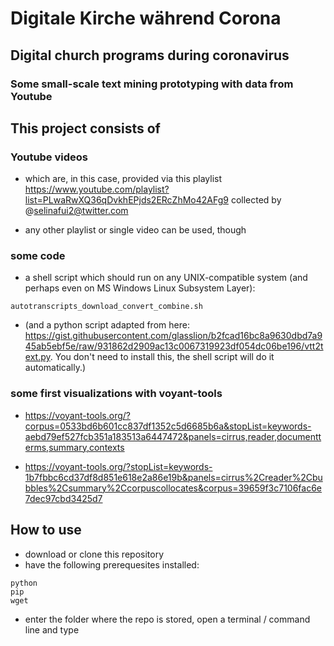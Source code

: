 # Digitale Kirche während Corona
## Digital church programs during coronavirus

### Some small-scale text mining prototyping with data from Youtube

## This project consists of 

### Youtube videos

- which are, in this case, provided via this playlist https://www.youtube.com/playlist?list=PLwaRwXQ36qDvkhEPjds2ERcZhMo42AFg9 collected by @selinafui2@twitter.com 

- any other playlist or single video can be used, though


### some code

- a shell script which should run on any UNIX-compatible system (and perhaps even on MS Windows Linux Subsystem Layer): 
```
autotranscripts_download_convert_combine.sh
```

- (and a python script adapted from here: https://gist.githubusercontent.com/glasslion/b2fcad16bc8a9630dbd7a945ab5ebf5e/raw/931862d2909ac13c0067319923df054dc06be196/vtt2text.py. You don't need to install this, the shell script will do it automatically.)

### some first visualizations with voyant-tools

- https://voyant-tools.org/?corpus=0533bd6b601cc837df1352c5d6685b6a&stopList=keywords-aebd79ef527fcb351a183513a6447472&panels=cirrus,reader,documentterms,summary,contexts

- https://voyant-tools.org/?stopList=keywords-1b7fbbc6cd37df8d851e618e2a86e19b&panels=cirrus%2Creader%2Cbubbles%2Csummary%2Ccorpuscollocates&corpus=39659f3c7106fac6e7dec97cbd3425d7

## How to use

- download or clone this repository
- have the following prerequesites installed:

```
python
pip
wget
```
- enter the folder where the repo is stored, open a terminal / command line and type

```./autotranscripts_download_convert_combine.sh

```



